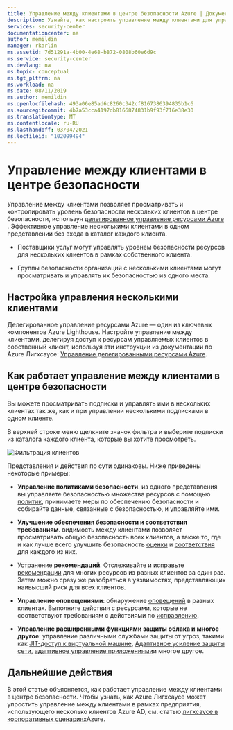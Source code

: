 ```yaml
---
title: Управление между клиентами в центре безопасности Azure | Документация Майкрософт
description: Узнайте, как настроить управление между клиентами для управления безопасностью нескольких клиентов в центре безопасности с помощью делегированного управления ресурсами Azure.
services: security-center
documentationcenter: na
author: memildin
manager: rkarlin
ms.assetid: 7d51291a-4b00-4e68-b872-0808b60e6d9c
ms.service: security-center
ms.devlang: na
ms.topic: conceptual
ms.tgt_pltfrm: na
ms.workload: na
ms.date: 08/11/2019
ms.author: memildin
ms.openlocfilehash: 493a06e85ad6c8260c342cf8167386394835b1c6
ms.sourcegitcommit: 4b7a53cca4197db8166874831b9f93f716e38e30
ms.translationtype: MT
ms.contentlocale: ru-RU
ms.lasthandoff: 03/04/2021
ms.locfileid: "102099494"
---
```

# <a name="cross-tenant-management-in-security-center"></a>Управление между клиентами в центре безопасности

Управление между клиентами позволяет просматривать и контролировать уровень безопасности нескольких клиентов в центре безопасности, используя [делегированное управление ресурсами Azure](../lighthouse/concepts/azure-delegated-resource-management.md) . Эффективное управление несколькими клиентами в одном представлении без входа в каталог каждого клиента.

- Поставщики услуг могут управлять уровнем безопасности ресурсов для нескольких клиентов в рамках собственного клиента.

- Группы безопасности организаций с несколькими клиентами могут просматривать и управлять их безопасностью из одного места.

## <a name="set-up-cross-tenant-management"></a>Настройка управления несколькими клиентами

Делегированное управление ресурсами Azure — один из ключевых компонентов Azure Lighthouse. Настройте управление между клиентами, делегируя доступ к ресурсам управляемых клиентов в собственный клиент, используя эти инструкции из документации по Azure Лигхсаусе: [Управление делегированными ресурсами Azure](../lighthouse/concepts/azure-delegated-resource-management.md).


## <a name="how-does-cross-tenant-management-work-in-security-center"></a>Как работает управление между клиентами в центре безопасности

Вы можете просматривать подписки и управлять ими в нескольких клиентах так же, как и при управлении несколькими подписками в одном клиенте.

В верхней строке меню щелкните значок фильтра и выберите подписки из каталога каждого клиента, которые вы хотите просмотреть.

  ![Фильтрация клиентов](./media/security-center-cross-tenant-management/cross-tenant-filter.png)

Представления и действия по сути одинаковы. Ниже приведены некоторые примеры:

- **Управление политиками безопасности**. из одного представления вы управляете безопасностью множества ресурсов с помощью [политик](tutorial-security-policy.md), принимаете меры по обеспечению безопасности и собирайте данные, связанные с безопасностью, и управляйте ими.
- **Улучшение обеспечения безопасности и соответствия требованиям**. видимость между клиентами позволяет просматривать общую безопасность всех клиентов, а также то, где и как лучше всего улучшить безопасность [оценки](secure-score-security-controls.md) и [соответствия](security-center-compliance-dashboard.md) для каждого из них.
- Устранение **рекомендаций**. Отслеживайте и исправьте [рекомендации](security-center-recommendations.md) для многих ресурсов из разных клиентов за один раз. Затем можно сразу же разобраться в уязвимостях, представляющих наивысший риск для всех клиентов.
- **Управление оповещениями**: обнаружение [оповещений](security-center-alerts-overview.md) в разных клиентах. Выполните действия с ресурсами, которые не соответствуют требованиям с действиями по [исправлению](security-center-managing-and-responding-alerts.md).

- **Управление расширенными функциями защиты облака и многое другое**: управление различными службами защиты от угроз, такими как [JIT-доступ к виртуальной машине](security-center-just-in-time.md), [Адаптивное усиление защиты сети](security-center-adaptive-network-hardening.md), [адаптивное управление приложениями](security-center-adaptive-application.md)и многое другое.
 
## <a name="next-steps"></a>Дальнейшие действия
В этой статье объясняется, как работает управление между клиентами в центре безопасности. Чтобы узнать, как Azure Лигхсаусе может упростить управление между клиентами в рамках предприятия, использующего несколько клиентов Azure AD, см. статью [лигхсаусе в корпоративных сценариях](../lighthouse/concepts/enterprise.md)Azure.